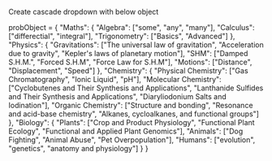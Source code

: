 Create cascade dropdown with below object

probObject = {
    "Maths": {
        "Algebra": ["some", "any", "many"],
        "Calculus": ["differectial", "integral"],
        "Trigonometry": ["Basics", "Advanced"]
        },
    "Physics": {
        "Gravitations": ["The universal law of gravitation", "Acceleration due to gravity", "Kepler's laws of planetary motion"], 
        "SHM": ["Damped S.H.M.", "Forced S.H.M", "Force Law for S.H.M"],
        "Motions": ["Distance", "Displacement", "Speed"]
        },
    "Chemistry": {
        "Physical Chemistry": ["Gas Chromatography", "Ionic Liquid", "pH"], 
        "Molecular Chemistry": ["Cyclobutenes and Their Synthesis and Applications", "Lanthanide Sulfides and Their Synthesis and Applications", "Diaryliodonium Salts and Iodination"], 
        "Organic Chemistry": ["Structure and bonding", "Resonance and acid-base chemistry", "Alkanes, cycloalkanes, and functional groups"]
        },
    "Biology": {
        "Plants": ["Crop and Product Physiology", "Functional Plant Ecology", "Functional and Applied Plant Genomics"],
        "Animals": ["Dog Fighting", "Animal Abuse", "Pet Overpopulation"],
        "Humans": ["evolution", "genetics", "anatomy and physiology"]
        }
}
